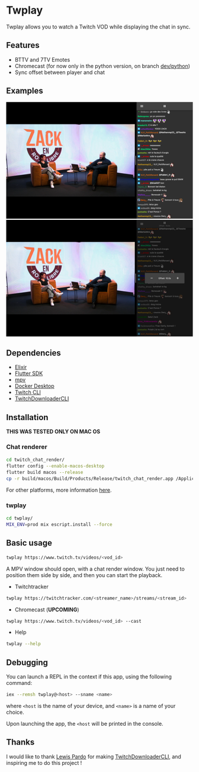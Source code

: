# Twplay

Twplay allows you to watch a Twitch VOD while displaying the chat in sync.

## Features

- BTTV and 7TV Emotes
- Chromecast (for now only in the python version, on branch [dev/python](https://github.com/n18abdel/twplay/tree/dev/python))
- Sync offset between player and chat

## Examples

![](images/example.png)
![](images/offset.png)

## Dependencies

- [Elixir](https://elixir-lang.org)
- [Flutter SDK](https://docs.flutter.dev/development/tools/sdk/releases)
- [mpv](https://mpv.io/installation/)
- [Docker Desktop](https://www.docker.com/products/docker-desktop/)
- [Twitch CLI](https://dev.twitch.tv/docs/cli/)
- [TwitchDownloaderCLI](https://github.com/lay295/TwitchDownloader#cli)

## Installation

**THIS WAS TESTED ONLY ON MAC OS**

### Chat renderer

```bash
cd twitch_chat_render/
flutter config --enable-macos-desktop
flutter build macos --release
cp -r build/macos/Build/Products/Release/twitch_chat_render.app /Applications
```

For other platforms, more information [here](https://docs.flutter.dev/desktop#build-a-release-app).

### twplay

```bash
cd twplay/
MIX_ENV=prod mix escript.install --force
```

## Basic usage

```bash
twplay https://www.twitch.tv/videos/<vod_id>
```

A MPV window should open, with a chat render window. You just need to position them side by side, and then you can start the playback.

- Twitchtracker

```bash
twplay https://twitchtracker.com/<streamer_name>/streams/<stream_id>
```

- Chromecast (**UPCOMING**)

```bash
twplay https://www.twitch.tv/videos/<vod_id> --cast
```

- Help

```bash
twplay --help
```

## Debugging

You can launch a REPL in the context if this app, using the following command:

```bash
iex --remsh twplay@<host> --sname <name>
```

where `<host` is the name of your device, and `<name>` is a name of your choice.

Upon launching the app, the `<host` will be printed in the console.
## Thanks

I would like to thank [Lewis Pardo](https://github.com/lay295) for making [TwitchDownloaderCLI](https://github.com/TwitchRecover/TwitchRecover), and inspiring me to do this project !
